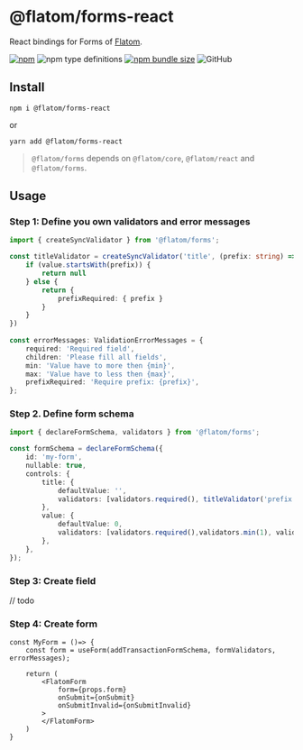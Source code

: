 # @flatom/forms-react

React bindings for Forms of [Flatom](https://github.com/arswarog/flatom).

[![npm](https://img.shields.io/npm/v/@flatom/forms-react?style=flat-square)](https://www.npmjs.com/package/@flatom/forms-react)
![npm type definitions](https://img.shields.io/npm/types/@flatom/forms-react?style=flat-square)
[![npm bundle size](https://img.shields.io/bundlephobia/minzip/@flatom/forms-react?style=flat-square)](https://bundlephobia.com/result?p=@flatom/forms-react)
![GitHub](https://img.shields.io/github/license/arswarog/flatom-react?style=flat-square)

## Install

`npm i @flatom/forms-react`

or

`yarn add @flatom/forms-react`

> `@flatom/forms` depends on `@flatom/core`, `@flatom/react` and `@flatom/forms`.

## Usage

### Step 1: Define you own validators and error messages
```ts
import { createSyncValidator } from '@flatom/forms';

const titleValidator = createSyncValidator('title', (prefix: string) => (value: string) => {
    if (value.startsWith(prefix)) {
        return null
    } else {
        return {
            prefixRequired: { prefix }
        }
    }
})                
                
const errorMessages: ValidationErrorMessages = {
    required: 'Required field',
    children: 'Please fill all fields',
    min: 'Value have to more then {min}',
    max: 'Value have to less then {max}',
    prefixRequired: 'Require prefix: {prefix}',
};
```

### Step 2. Define form schema

```ts
import { declareFormSchema, validators } from '@flatom/forms';

const formSchema = declareFormSchema({
    id: 'my-form',
    nullable: true,
    controls: {
        title: {
            defaultValue: '',
            validators: [validators.required(), titleValidator('prefix ')],
        },
        value: {
            defaultValue: 0,
            validators: [validators.required(),validators.min(1), validators.max(100)],
        },
    },
});
```

### Step 3: Create field

// todo

### Step 4: Create form

```tsx
const MyForm = ()=> {
    const form = useForm(addTransactionFormSchema, formValidators, errorMessages);

    return (
        <FlatomForm
            form={props.form}
            onSubmit={onSubmit}
            onSubmitInvalid={onSubmitInvalid}
        >
        </FlatomForm>
    )
}
```
